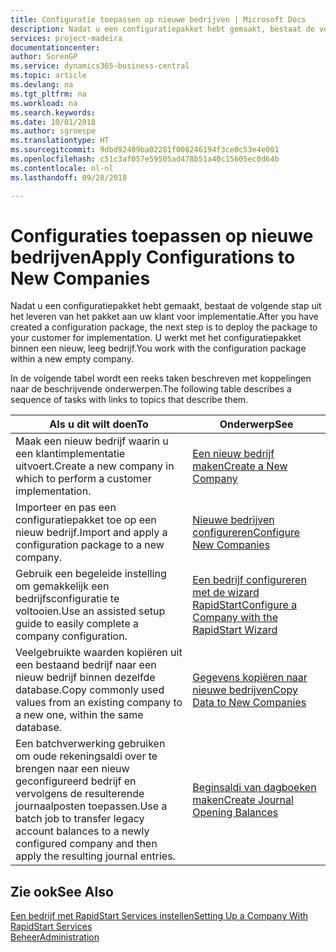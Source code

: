 ```yaml
---
title: Configuratie toepassen op nieuwe bedrijven | Microsoft Docs
description: Nadat u een configuratiepakket hebt gemaakt, bestaat de volgende stap uit het leveren van het pakket aan uw klant voor implementatie. U gebruikt de configuratie met een nieuw, leeg bedrijf.
services: project-madeira
documentationcenter: 
author: SorenGP
ms.service: dynamics365-business-central
ms.topic: article
ms.devlang: na
ms.tgt_pltfrm: na
ms.workload: na
ms.search.keywords: 
ms.date: 10/01/2018
ms.author: sgroespe
ms.translationtype: HT
ms.sourcegitcommit: 9dbd92409ba02281f008246194f3ce0c53e4e001
ms.openlocfilehash: c51c3af057e59505ad478b51a40c15605ec0d64b
ms.contentlocale: nl-nl
ms.lasthandoff: 09/28/2018

---
```

# <a name="apply-configurations-to-new-companies"></a><span data-ttu-id="96fae-104">Configuraties toepassen op nieuwe bedrijven</span><span class="sxs-lookup"><span data-stu-id="96fae-104">Apply Configurations to New Companies</span></span>
<span data-ttu-id="96fae-105">Nadat u een configuratiepakket hebt gemaakt, bestaat de volgende stap uit het leveren van het pakket aan uw klant voor implementatie.</span><span class="sxs-lookup"><span data-stu-id="96fae-105">After you have created a configuration package, the next step is to deploy the package to your customer for implementation.</span></span> <span data-ttu-id="96fae-106">U werkt met het configuratiepakket binnen een nieuw, leeg bedrijf.</span><span class="sxs-lookup"><span data-stu-id="96fae-106">You work with the configuration package within a new empty company.</span></span>  

 <span data-ttu-id="96fae-107">In de volgende tabel wordt een reeks taken beschreven met koppelingen naar de beschrijvende onderwerpen.</span><span class="sxs-lookup"><span data-stu-id="96fae-107">The following table describes a sequence of tasks with links to topics that describe them.</span></span>

|<span data-ttu-id="96fae-108">**Als u dit wilt doen**</span><span class="sxs-lookup"><span data-stu-id="96fae-108">**To**</span></span>|<span data-ttu-id="96fae-109">**Onderwerp**</span><span class="sxs-lookup"><span data-stu-id="96fae-109">**See**</span></span>|  
|------------|-------------|  
|<span data-ttu-id="96fae-110">Maak een nieuw bedrijf waarin u een klantimplementatie uitvoert.</span><span class="sxs-lookup"><span data-stu-id="96fae-110">Create a new company in which to perform a customer implementation.</span></span>|[<span data-ttu-id="96fae-111">Een nieuw bedrijf maken</span><span class="sxs-lookup"><span data-stu-id="96fae-111">Create a New Company</span></span>](admin-how-to-create-a-new-company.md)|  
|<span data-ttu-id="96fae-112">Importeer en pas een configuratiepakket toe op een nieuw bedrijf.</span><span class="sxs-lookup"><span data-stu-id="96fae-112">Import and apply a configuration package to a new company.</span></span>|[<span data-ttu-id="96fae-113">Nieuwe bedrijven configureren</span><span class="sxs-lookup"><span data-stu-id="96fae-113">Configure New Companies</span></span>](admin-how-to-configure-new-companies.md)|  
|<span data-ttu-id="96fae-114">Gebruik een begeleide instelling om gemakkelijk een bedrijfsconfiguratie te voltooien.</span><span class="sxs-lookup"><span data-stu-id="96fae-114">Use an assisted setup guide to easily complete a company configuration.</span></span>|[<span data-ttu-id="96fae-115">Een bedrijf configureren met de wizard RapidStart</span><span class="sxs-lookup"><span data-stu-id="96fae-115">Configure a Company with the RapidStart Wizard</span></span>](admin-how-to-configure-a-company-with-the-rapidstart-wizard.md)|
|<span data-ttu-id="96fae-116">Veelgebruikte waarden kopiëren uit een bestaand bedrijf naar een nieuw bedrijf binnen dezelfde database.</span><span class="sxs-lookup"><span data-stu-id="96fae-116">Copy commonly used values from an existing company to a new one, within the same database.</span></span>|[<span data-ttu-id="96fae-117">Gegevens kopiëren naar nieuwe bedrijven</span><span class="sxs-lookup"><span data-stu-id="96fae-117">Copy Data to New Companies</span></span>](admin-how-to-copy-data-to-new-companies.md)|  
|<span data-ttu-id="96fae-118">Een batchverwerking gebruiken om oude rekeningsaldi over te brengen naar een nieuw geconfigureerd bedrijf en vervolgens de resulterende journaalposten toepassen.</span><span class="sxs-lookup"><span data-stu-id="96fae-118">Use a batch job to transfer legacy account balances to a newly configured company and then apply the resulting journal entries.</span></span>|[<span data-ttu-id="96fae-119">Beginsaldi van dagboeken maken</span><span class="sxs-lookup"><span data-stu-id="96fae-119">Create Journal Opening Balances</span></span>](admin-how-to-create-journal-opening-balances.md)|  

## <a name="see-also"></a><span data-ttu-id="96fae-120">Zie ook</span><span class="sxs-lookup"><span data-stu-id="96fae-120">See Also</span></span>  
[<span data-ttu-id="96fae-121">Een bedrijf met RapidStart Services instellen</span><span class="sxs-lookup"><span data-stu-id="96fae-121">Setting Up a Company With RapidStart Services</span></span>](admin-set-up-a-company-with-rapidstart.md)  
[<span data-ttu-id="96fae-122">Beheer</span><span class="sxs-lookup"><span data-stu-id="96fae-122">Administration</span></span>](admin-setup-and-administration.md)

